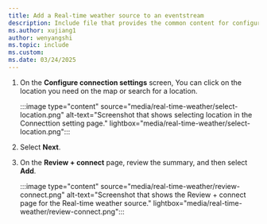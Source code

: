 ```yaml
---
title: Add a Real-time weather source to an eventstream
description: Include file that provides the common content for configuring an Real-time weather for Fabric event streams and Real-Time hub.
ms.author: xujiang1
author: wenyangshi
ms.topic: include
ms.custom:
ms.date: 03/24/2025
---
```


1. On the **Configure connection settings** screen, You can click on the location you need on the map or search for a location.

    :::image type="content" source="media/real-time-weather/select-location.png" alt-text="Screenshot that shows selecting location in the Connecttion setting page." lightbox="media/real-time-weather/select-location.png":::
1. Select **Next**.
1. On the **Review + connect** page, review the summary, and then select **Add**.
   
    :::image type="content" source="media/real-time-weather/review-connect.png" alt-text="Screenshot that shows the Review + connect page for the Real-time weather source." lightbox="media/real-time-weather/review-connect.png":::